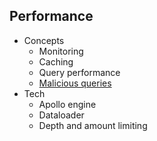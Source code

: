 ## Performance

* Concepts
  * Monitoring
  * Caching
  * Query performance
  * [Malicious queries](https://dev-blog.apollodata.com/securing-your-graphql-api-from-malicious-queries-16130a324a6b)
* Tech
  * Apollo engine
  * Dataloader
  * Depth and amount limiting
